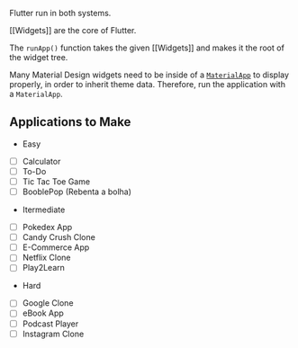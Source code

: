 Flutter run in both systems.

[[Widgets]] are the core of Flutter.

The `runApp()` function takes the given [[Widgets]] and makes it the root of the widget tree.

Many Material Design widgets need to be inside of a [`MaterialApp`](https://api.flutter.dev/flutter/material/MaterialApp-class.html) to display properly, in order to inherit theme data. Therefore, run the application with a `MaterialApp`.





## Applications to Make

- Easy
- [ ] Calculator
- [ ] To-Do
- [ ] Tic Tac Toe Game
- [ ] BooblePop (Rebenta a bolha)
- Itermediate
- [ ] Pokedex App
- [ ] Candy Crush Clone
- [ ] E-Commerce App
- [ ] Netflix Clone
- [ ] Play2Learn
- Hard
- [ ] Google Clone
- [ ] eBook App
- [ ] Podcast Player
- [ ] Instagram Clone
